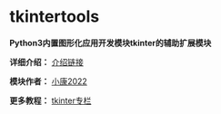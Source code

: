 # **tkintertools**

**Python3内置图形化应用开发模块tkinter的辅助扩展模块**

**详细介绍：**
[介绍链接](https://blog.csdn.net/weixin_62651706/article/details/127374661)

**模块作者：**
[小康2022](https://xiaokang2022.blog.csdn.net)

**更多教程：**
[tkinter专栏](https://blog.csdn.net/weixin_62651706/category_11600888)
